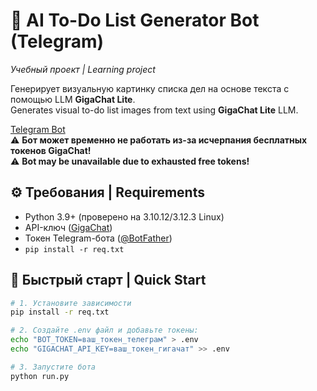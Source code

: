 # 🤖 AI To-Do List Generator Bot (Telegram)
_Учебный проект | Learning project_

Генерирует визуальную картинку списка дел на основе текста с помощью LLM **GigaChat Lite**.  
Generates visual to-do list images from text using **GigaChat Lite** LLM.

[Telegram Bot](https://t.me/aigeneratetodobot)  
⚠️ **Бот может временно не работать из-за исчерпания бесплатных токенов GigaChat!**  
⚠️ **Bot may be unavailable due to exhausted free tokens!**

## ⚙️ Требования | Requirements
- Python 3.9+ (проверено на 3.10.12/3.12.3 Linux)
- API-ключ ([GigaChat](https://developers.sber.ru/portal/gigachat-and-api))
- Токен Telegram-бота ([@BotFather](https://t.me/BotFather))
- `pip install -r req.txt`

## 🚀 Быстрый старт | Quick Start
```bash
# 1. Установите зависимости
pip install -r req.txt

# 2. Создайте .env файл и добавьте токены:
echo "BOT_TOKEN=ваш_токен_телеграм" > .env
echo "GIGACHAT_API_KEY=ваш_токен_гигачат" >> .env

# 3. Запустите бота
python run.py
